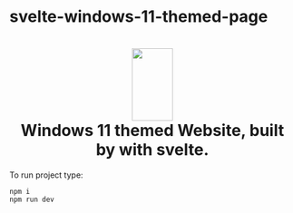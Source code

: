 # svelte-windows-11-themed-page

<h1 align="center">
  <img src="[https://raw.githubusercontent.com/Tropix126/fluent-svelte/e78982fb9fa48a6ea0b7cc61f4ff8fae9df88db3/static/logo.svg (https://avatars.githubusercontent.com/u/62830040?v=4)" width="72" height="128" />
  <br />
  Windows 11 themed Website, built by with svelte.
</h1>

To run project type:

```
npm i
npm run dev
```
